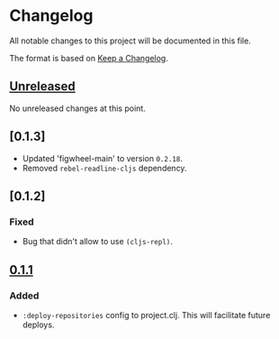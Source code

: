 # Changelog
All notable changes to this project will be documented in this file.

The format is based on [Keep a Changelog](http://keepachangelog.com/en/1.0.0/).

## [Unreleased]

No unreleased changes at this point.

## [0.1.3]
- Updated 'figwheel-main' to version `0.2.18`.
- Removed `rebel-readline-cljs` dependency.

## [0.1.2]

### Fixed
- Bug that didn't allow to use `(cljs-repl)`.

## [0.1.1]

### Added
- `:deploy-repositories` config to project.clj. This will facilitate future deploys.

[UNRELEASED]:  https://github.com/magnetcoop/server.figwheel-main/compare/v0.1.2...HEAD
[0.1.1]: https://github.com/magnetcoop/server.figwheel-main/compare/v0.1.1...v0.1.2
[0.1.1]: https://github.com/magnetcoop/server.figwheel-main/compare/v0.1.0...v0.1.1
